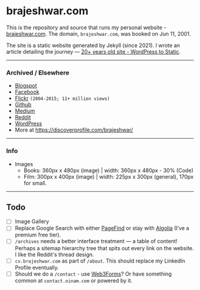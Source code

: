 # brajeshwar.com

This is the repository and source that runs my personal website - [brajeshwar.com](https://brajeshwar.com). The domain, `brajeshwar.com`, was booked on Jun 11, 2001.

The site is a static website generated by Jekyll (since 2021). I wrote an article detailing the journey — [20+ years old site - WordPress to Static](https://brajeshwar.com/2021/brajeshwar.com-2021/).

---
### Archived / Elsewhere

- [Blogspot](http://brajeshwar.blogspot.com)
- [Facebook](https://www.facebook.com/brajeshwar/)
- [Flickr](https://www.flickr.com/photos/brajeshwar/) `(2004-2015; 11+ million views)`
- [Github](http://github.com/brajeshwar)
- [Medium](https://medium.com/@brajeshwar)
- [Reddit](https://www.reddit.com/user/Brajeshwar/)
- [WordPress](https://profiles.wordpress.org/brajeshwar/)
- More at https://discoverprofile.com/brajeshwar/

---

### Info

- Images
	- Books:	360px x 480px (image) | width: 360px x 480px - 30% (Code)
	- Film:		300px x 400px (image) | width: 225px x 300px (general), 170px for small.

---
## Todo

- [ ] Image Gallery
- [ ] Replace Google Search with either [PageFind](https://pagefind.app) or stay with [Algolia](https://www.algolia.com) (I’ve a premium free tier).
- [ ] `/archives` needs a better interface treatment — a table of content! Perhaps a sitemap hierarchy tree that spits out every link on the website. I like the Reddit's thread design.
- [ ] `cv.brajeshwar.com` as part of `/about`. This should replace my LinkedIn Profile eventually.
- [ ] Should we do a `/contact` - use [Web3Forms](https://web3forms.com)? Or have something common at `contact.oinam.com` or powered by it.
